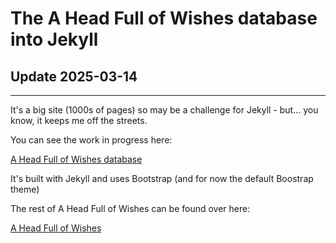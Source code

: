 # The A Head Full of Wishes database into Jekyll


## Update 2025-03-14

--- 

It's a big site (1000s of pages) so may be a challenge for Jekyll - but... you know, it keeps me off the streets.

You can see the work in progress here:

[A Head Full of Wishes database](https://www.fullofwishes.co.uk/database/)

It's built with Jekyll and uses Bootstrap (and for now the default Boostrap theme)

The rest of A Head Full of Wishes can be found over here:

[A Head Full of Wishes](https://www.fullofwishes.co.uk)
